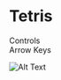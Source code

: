 # Tetris

Controls <br />
Arrow Keys <br />

![Alt Text](https://github.com/Tangenten/Lissajous/blob/main/tetris.gif?raw=true)
